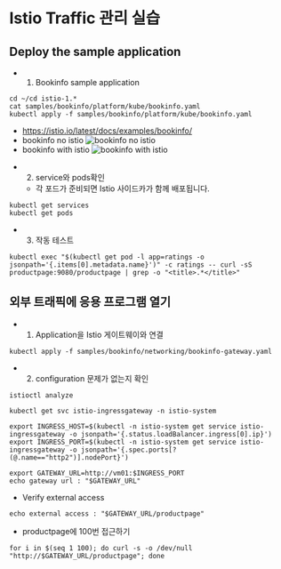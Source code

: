 # Istio Traffic 관리 실습
## Deploy the sample application
* 1. Bookinfo sample application
```
cd ~/cd istio-1.*
cat samples/bookinfo/platform/kube/bookinfo.yaml
kubectl apply -f samples/bookinfo/platform/kube/bookinfo.yaml
```
  - https://istio.io/latest/docs/examples/bookinfo/
  - bookinfo no istio
  ![bookinfo no istio](https://istio.io/latest/docs/examples/bookinfo/noistio.svg)
  - bookinfo with istio
  ![bookinfo with istio](https://istio.io/latest/docs/examples/bookinfo/withistio.svg)

* 2. service와 pods확인
  - 각 포드가 준비되면 Istio 사이드카가 함께 배포됩니다.
```
kubectl get services
kubectl get pods
```
* 3. 작동 테스트
```
kubectl exec "$(kubectl get pod -l app=ratings -o jsonpath='{.items[0].metadata.name}')" -c ratings -- curl -sS productpage:9080/productpage | grep -o "<title>.*</title>"
```

## 외부 트래픽에 응용 프로그램 열기
* 1. Application을 Istio 게이트웨이와 연결
```
kubectl apply -f samples/bookinfo/networking/bookinfo-gateway.yaml
```
* 2. configuration 문제가 없는지 확인
```
istioctl analyze

kubectl get svc istio-ingressgateway -n istio-system

export INGRESS_HOST=$(kubectl -n istio-system get service istio-ingressgateway -o jsonpath='{.status.loadBalancer.ingress[0].ip}')
export INGRESS_PORT=$(kubectl -n istio-system get service istio-ingressgateway -o jsonpath='{.spec.ports[?(@.name=="http2")].nodePort}')

export GATEWAY_URL=http://vm01:$INGRESS_PORT
echo gateway url : "$GATEWAY_URL"

```

* Verify external access
```
echo external access : "$GATEWAY_URL/productpage"
```

* productpage에 100번 접근하기
```
for i in $(seq 1 100); do curl -s -o /dev/null "http://$GATEWAY_URL/productpage"; done
```
